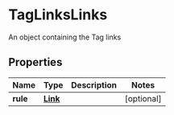 

# TagLinksLinks

An object containing the Tag links

## Properties

| Name | Type | Description | Notes |
|------------ | ------------- | ------------- | -------------|
|**rule** | [**Link**](Link.md) |  |  [optional] |



